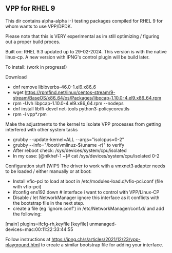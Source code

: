 ## VPP for RHEL 9

This dir contains alpha-alpha :-) testing packages compiled for RHEL 9 for whom wants to use VPP/DPDK.

Please note that this is VERY experimental as im still optimizing / figuring out a proper build proces.

Built on: RHEL 9.3 updated up to 29-02-2024. This version is with the native linux-cp. A new version with IPNG's control plugin will be build later.

To install: (work in progress!)

Download
- dnf remove libibverbs-46.0-1.el9.x86_6
- wget https://rpmfind.net/linux/centos-stream/9-stream/BaseOS/x86_64/os/Packages/libpcap-1.10.0-4.el9.x86_64.rpm
- rpm -Uvh libpcap-1.10.0-4.el9.x86_64.rpm --nodeps
- dnf install libffi-devel net-tools python3-policycoreutils
- rpm -i vpp*.rpm

Make the adjustments to the kernel to isolate VPP processes from getting interfered with other system tasks
 - grubby --update-kernel=ALL --args="isolcpus=0-2"
 - grubby --info="/boot/vmlinuz-$(uname -r)" to verify
 - After reboot check: /sys/devices/system/cpu/isolated 
 - In my case:
   [@nikhef-1 ~]# cat /sys/devices/system/cpu/isolated 
   0-2

Configuration stuff (WIP!)
The driver to work with a vmxnet3 adapter needs to be loaded / either manually or at boot:

- Install vfio-pci to load at boot in /etc/modules-load.d/vfio-pci.conf (file with vfio-pci)
- ifconfig ens192 down # interface i want to control with VPP/Linux-CP
- Disable / let NetworkManager ignore this interface as it conflicts with the bootstrap file in the next step.
- create a file (eg 'ignore.conf') in /etc/NetworkManager/conf.d/ and add the following:

[main] plugins=ifcfg-rh,keyfile [keyfile] unmanaged-devices=mac:00:11:22:33:44:55

Follow instructions at https://ipng.ch/s/articles/2021/12/23/vpp-playground.html to create a similar bootstrap file for adding your interface.
